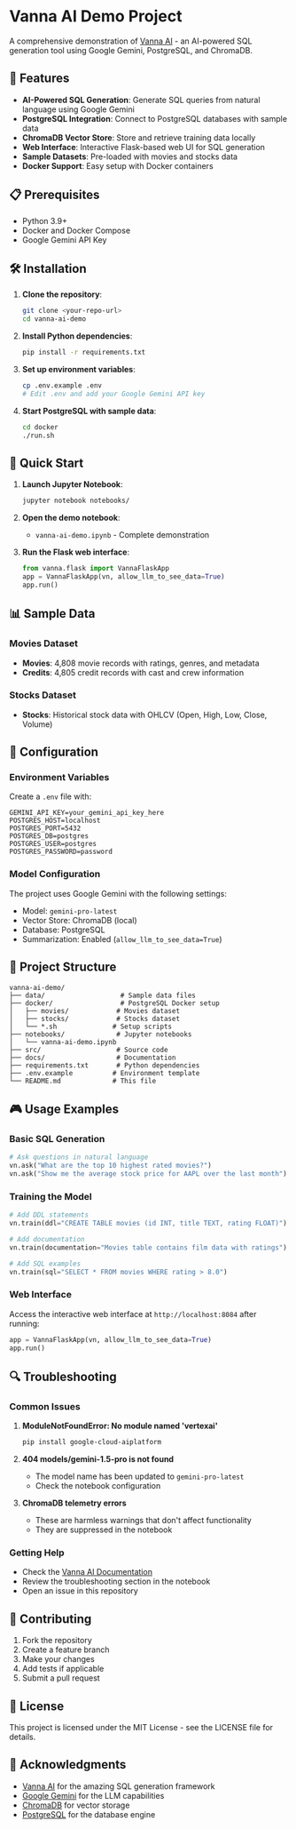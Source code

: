 # Vanna AI Demo Project

A comprehensive demonstration of [Vanna AI](https://vanna.ai/) - an AI-powered SQL generation tool using Google Gemini, PostgreSQL, and ChromaDB.

## 🚀 Features

- **AI-Powered SQL Generation**: Generate SQL queries from natural language using Google Gemini
- **PostgreSQL Integration**: Connect to PostgreSQL databases with sample data
- **ChromaDB Vector Store**: Store and retrieve training data locally
- **Web Interface**: Interactive Flask-based web UI for SQL generation
- **Sample Datasets**: Pre-loaded with movies and stocks data
- **Docker Support**: Easy setup with Docker containers

## 📋 Prerequisites

- Python 3.9+
- Docker and Docker Compose
- Google Gemini API Key

## 🛠️ Installation

1. **Clone the repository**:
   ```bash
   git clone <your-repo-url>
   cd vanna-ai-demo
   ```

2. **Install Python dependencies**:
   ```bash
   pip install -r requirements.txt
   ```

3. **Set up environment variables**:
   ```bash
   cp .env.example .env
   # Edit .env and add your Google Gemini API key
   ```

4. **Start PostgreSQL with sample data**:
   ```bash
   cd docker
   ./run.sh
   ```

## 🎯 Quick Start

1. **Launch Jupyter Notebook**:
   ```bash
   jupyter notebook notebooks/
   ```

2. **Open the demo notebook**:
   - `vanna-ai-demo.ipynb` - Complete demonstration

3. **Run the Flask web interface**:
   ```python
   from vanna.flask import VannaFlaskApp
   app = VannaFlaskApp(vn, allow_llm_to_see_data=True)
   app.run()
   ```

## 📊 Sample Data

### Movies Dataset
- **Movies**: 4,808 movie records with ratings, genres, and metadata
- **Credits**: 4,805 credit records with cast and crew information

### Stocks Dataset
- **Stocks**: Historical stock data with OHLCV (Open, High, Low, Close, Volume)

## 🔧 Configuration

### Environment Variables
Create a `.env` file with:
```env
GEMINI_API_KEY=your_gemini_api_key_here
POSTGRES_HOST=localhost
POSTGRES_PORT=5432
POSTGRES_DB=postgres
POSTGRES_USER=postgres
POSTGRES_PASSWORD=password
```

### Model Configuration
The project uses Google Gemini with the following settings:
- Model: `gemini-pro-latest`
- Vector Store: ChromaDB (local)
- Database: PostgreSQL
- Summarization: Enabled (`allow_llm_to_see_data=True`)

## 📁 Project Structure

```
vanna-ai-demo/
├── data/                   # Sample data files
├── docker/                 # PostgreSQL Docker setup
│   ├── movies/            # Movies dataset
│   ├── stocks/            # Stocks dataset
│   └── *.sh              # Setup scripts
├── notebooks/             # Jupyter notebooks
│   └── vanna-ai-demo.ipynb
├── src/                   # Source code
├── docs/                  # Documentation
├── requirements.txt       # Python dependencies
├── .env.example          # Environment template
└── README.md             # This file
```

## 🎮 Usage Examples

### Basic SQL Generation
```python
# Ask questions in natural language
vn.ask("What are the top 10 highest rated movies?")
vn.ask("Show me the average stock price for AAPL over the last month")
```

### Training the Model
```python
# Add DDL statements
vn.train(ddl="CREATE TABLE movies (id INT, title TEXT, rating FLOAT)")

# Add documentation
vn.train(documentation="Movies table contains film data with ratings")

# Add SQL examples
vn.train(sql="SELECT * FROM movies WHERE rating > 8.0")
```

### Web Interface
Access the interactive web interface at `http://localhost:8084` after running:
```python
app = VannaFlaskApp(vn, allow_llm_to_see_data=True)
app.run()
```

## 🔍 Troubleshooting

### Common Issues

1. **ModuleNotFoundError: No module named 'vertexai'**
   ```bash
   pip install google-cloud-aiplatform
   ```

2. **404 models/gemini-1.5-pro is not found**
   - The model name has been updated to `gemini-pro-latest`
   - Check the notebook configuration

3. **ChromaDB telemetry errors**
   - These are harmless warnings that don't affect functionality
   - They are suppressed in the notebook

### Getting Help

- Check the [Vanna AI Documentation](https://vanna.ai/docs/)
- Review the troubleshooting section in the notebook
- Open an issue in this repository

## 🤝 Contributing

1. Fork the repository
2. Create a feature branch
3. Make your changes
4. Add tests if applicable
5. Submit a pull request

## 📄 License

This project is licensed under the MIT License - see the LICENSE file for details.

## 🙏 Acknowledgments

- [Vanna AI](https://vanna.ai/) for the amazing SQL generation framework
- [Google Gemini](https://ai.google.dev/) for the LLM capabilities
- [ChromaDB](https://www.trychroma.com/) for vector storage
- [PostgreSQL](https://www.postgresql.org/) for the database engine
